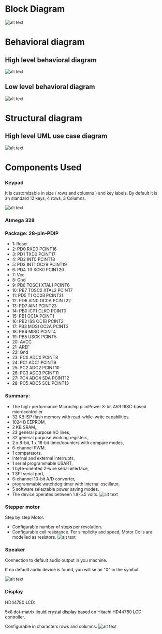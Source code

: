 # Block Diagram
![alt text](https://github.com/sridharankv/M2_Project/blob/main/2_Design/Diagrams/Block%20Diagram.jpg)

# Behavioral diagram

## High level behavioral diagram
![alt text](https://github.com/sridharankv/M2_Project/blob/main/2_Design/Diagrams/High%20level%20behavioral%20diagram.jpeg)

## Low level behavioral diagram

![alt text](https://github.com/sridharankv/M2_Project/blob/main/2_Design/Diagrams/Low%20level%20behavioral%20diagram.jpeg)

# Structural diagram

## High level UML use case diagram

![alt text](https://github.com/sridharankv/M2_Project/blob/main/2_Design/Diagrams/High%20level%20UML%20use%20case.png)

# Components Used

### Keypad

It is customizable in size ( rows and columns ) and key labels. By default it is an standard 12 keys; 4 rows, 3 Columns.

![alt text](https://github.com/sridharankv/M2_Project/blob/main/2_Design/Diagrams/Keypad.png)
### Atmega 328

### Package: 28-pin-PDIP

* 1: Reset
* 2: PD0 RXD0 PCINT16
* 3: PD1 TXD0 PCINT17
* 4: PD2 INT0 PCINT18
* 5: PD3 INT1 OC2B PCINT19
* 6: PD4 T0 XCK0 PCINT20
* 7: Vcc
* 8: Gnd
* 9: PB6 TOSC1 XTAL1 PCINT6
* 10: PB7 TOSC2 XTAL2 PCINT7
* 11: PD5 T1 OC0B PCINT21
* 12: PD6 AIN0 OC0A PCINT22
* 13: PD7 AIN1 PCINT23
* 14: PB0 ICP1 CLKO PCINT0
* 15: PB1 OC1A PCINT1
* 16: PB2 !SS OC1B PCINT2
* 17: PB3 MOSI OC2A PCINT3
* 18: PB4 MISO PCINT4
* 19: PB5 USCK PCINT5
* 20: AVCC
* 21: AREF
* 22: Gnd
* 23: PC0 ADC0 PCINT8
* 24: PC1 ADC1 PCINT9
* 25: PC2 ADC2 PCINT10
* 26: PC3 ADC3 PCINT11
* 27: PC4 ADC4 SDA PCINT12
* 28: PC5 ADC5 SCL PCINT13

### Summary:

* The high-performance Microchip picoPower 8-bit AVR RISC-based microcontroller
* 32 KB ISP flash memory with read-while-write capabilities,
* 1024 B EEPROM,
* 2 KB SRAM,
* 23 general purpose I/O lines,
* 32 general purpose working registers,
* 2 x 8-bit, 1 x 16-bit timer/counters with compare modes,
* 6-channel PWM,
* 1 comparators,
* internal and external interrupts,
* 1 serial programmable USART,
* 1 byte-oriented 2-wire serial interface,
* 1 SPI serial port,
* 6-channel 10-bit A/D converter,
* programmable watchdog timer with internal oscillator,
* 5 software selectable power saving modes.
* The device operates between 1.8-5.5 volts.
![alt text](https://github.com/sridharankv/M2_Project/blob/main/2_Design/Diagrams/Atmega%20328.png)
### Stepper motor

Step by step Motor.

* Configurable number of steps per revolution.
* Configurable coil resistance.
For simplicity and speed, Motor Coils are modelled as resistors.
![alt text](https://github.com/sridharankv/M2_Project/blob/main/2_Design/Diagrams/Stepper%20motor.png)

### Speaker

Connection to default audio output in you machine.

If no default audio device is found, you will se an "X" in the symbol.

![alt text](https://github.com/sridharankv/M2_Project/blob/main/2_Design/Diagrams/Speaker.png)

### Display

HD44780 LCD:

5x8 dot-matrix liquid crystal display based on Hitachi HD44780 LCD controller.

Configurable in characters rows and columns.
![alt text](https://github.com/sridharankv/M2_Project/blob/main/2_Design/Diagrams/Display.png)